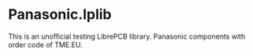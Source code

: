 # Panasonic.lplib
 This is an unofficial testing LibrePCB library.  Panasonic components with order code of TME.EU.
